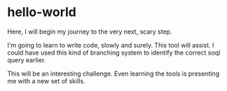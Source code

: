 # hello-world
Here, I will begin my journey to the very next, scary step. 

I'm going to learn to write code, slowly and surely. This tool will assist.  I could have used this kind of branching system to identify the correct soql query earlier. 

This will be an interesting challenge.  Even learning the tools is presenting me with a new set of skills. 
